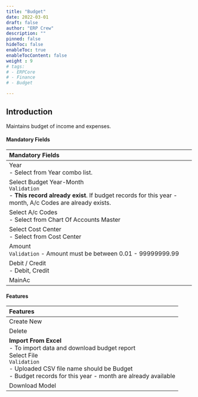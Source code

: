 ```yaml
---
title: "Budget"
date: 2022-03-01
draft: false
author: "ERP Crew"
description: ""
pinned: false
hideToc: false
enableToc: true
enableTocContent: false
weight : 9
# tags: 
# - ERPCore 
# - Finance
# - Budget

---
```


## Introduction

Maintains budget of income and expenses.

#### Mandatory Fields

|Mandatory Fields|  
  |:------|
  | Year <br> - Select from Year combo list.
  | Select Budget Year-Month <br> `Validation`<br> - **This record already exist**. If budget records for this year - month, A/c Codes are already exists.
  | Select A/c Codes <br> - Select from Chart Of Accounts Master
  | Select Cost Center <br> - Select from Cost Center 
  | Amount <br> `Validation` - Amount must be between 0.01 - 99999999.99 
  | Debit / Credit <br> - Debit, Credit  
  | MainAc 

#### Features

|Features|   
  |:------|
  | Create New
  | Delete     
  | **Import From Excel** <br> - To import data and download budget report <br> Select File <br> `Validation` <br> - Uploaded CSV file name should be Budget  <br> - Budget records for this year - month are already available 
  | Download Model
